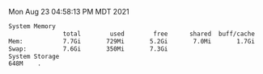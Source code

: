 Mon Aug 23 04:58:13 PM MDT 2021
```bash
System Memory
               total        used        free      shared  buff/cache   available
Mem:           7.7Gi       729Mi       5.2Gi       7.0Mi       1.7Gi       6.6Gi
Swap:          7.6Gi       350Mi       7.3Gi
System Storage
648M	.
```

